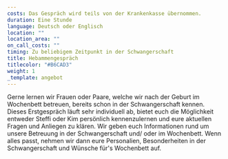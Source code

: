 ```yaml
---
costs: Das Gespräch wird teils von der Krankenkasse übernommen.
duration: Eine Stunde
language: Deutsch oder Englisch
location: ""
location_area: ""
on_call_costs: ""
timing: Zu beliebigem Zeitpunkt in der Schwangerschaft
title: Hebammengespräch
titlecolor: "#B6CAD3"
weight: 1
_template: angebot
---
```

Gerne lernen wir Frauen oder Paare, welche wir nach der Geburt im Wochenbett betreuen, bereits schon in der Schwangerschaft kennen. Dieses Erstgespräch läuft sehr individuell ab, bietet euch die Möglichkeit entweder Steffi oder Kim persönlich kennenzulernen und eure aktuellen Fragen und Anliegen zu klären. Wir geben euch Informationen rund um unsere Betreuung in der Schwangerschaft und/ oder im Wochenbett. Wenn alles passt, nehmen wir dann eure Personalien, Besonderheiten in der Schwangerschaft und Wünsche für's Wochenbett auf.